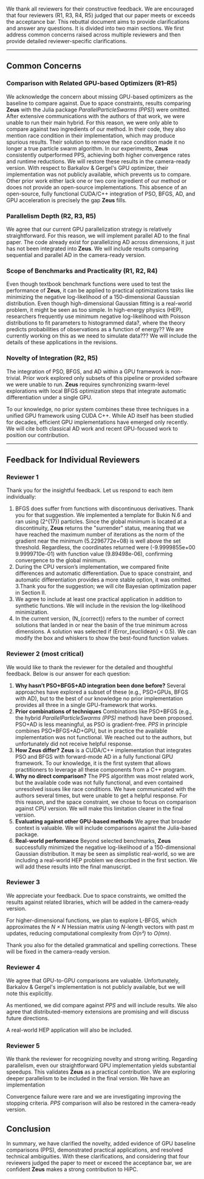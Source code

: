 We thank all reviewers for their constructive feedback. We are encouraged that four reviewers (R1, R3, R4, R5) judged that our paper meets or exceeds the acceptance bar. This rebuttal document aims to provide clarifications and answer any questions. It is divided into two main sections. We first address common concerns raised across multiple reviewers and then provide detailed reviewer-specific clarifications. 

---

## Common Concerns

### Comparison with Related GPU-based Optimizers (R1–R5)
We acknowledge the concern about missing GPU-based optimizers as the baseline to compare against. 
Due to space constraints, results comparing **Zeus** with the Julia package *ParallelParticleSwarms (PPS)*} were omitted. 
After extensive communications with the authors of that work, we were unable to run their main hybrid.
For this reason, we were only able to compare against two ingredients of our method.
In their code, they also mention race condition in their implementation, which may produce spurious results. 
Their solution to remove the race condition made it no longer a true particle swarm algorithm. 
In our experiments, **Zeus** consistently outperformed PPS, achieving both higher convergence rates and runtime reductions.
We will restore these results in the camera-ready version. 
With respect to Barkalov & Gergel's GPU optimizer, their implementation was not publicly available, which prevents us to compare.
Other prior work either lack one or two core ingredient of our method or dooes not provide an open-source implementations. 
This absence of an open-source, fully functional CUDA/C++ integration of PSO, BFGS, AD, and GPU acceleration is precisely the gap **Zeus** fills. 

### Parallelism Depth (R2, R3, R5)
We agree that our current GPU parallelization strategy is relatively straightforward.
For this reason, we will implement parallel AD to the final paper.
The code already exist for parallelizing AD across dimensions, it just has not been integrated into **Zeus**. 
We will include results comparing sequential and parallel AD in the camera-ready version.

### Scope of Benchmarks and Practicality (R1, R2, R4)
Even though textbook benchmark functions were used to test the performance of **Zeus**, it can be applied to practical optimizations tasks like minimizing the negative log-likelihood of a 150-dimensional Gaussian distribution.
Even though high-dimensional Gaussian fitting is a real-world problem, it might be seen as too simple.
In high-energy physics (HEP), researchers frequently use minimum negative log-likelihood with Poisson distributions to fit parameters to histogrammed data?, where the theory predicts probabilities of observations as a function of energy??
We are currently working on this as we need to simulate data???
We will include the details of these applications in the revisions.

### Novelty of Integration (R2, R5)
The integration of PSO, BFGS, and AD within a GPU framework is non-trivial. Prior work explored only subsets of this pipeline or provided software we were unable to run. **Zeus** requires synchronizing swarm-level explorations with local BFGS optimization steps that integrate automatic differentiation under a single GPU.  

To our knowledge, no prior system combines these three techniques in a unified GPU framework using CUDA C++. While AD itself has been studied for decades, efficient GPU implementations have emerged only recently. We will cite both classical AD work and recent GPU-focused work to position our contribution.  

---

## Feedback for Individual Reviewers

### Reviewer 1
Thank you for the insightful feedback. Let us respond to each item individually:  

1. BFGS does suffer from functions with discontinuous derivatives. Thank you for that suggestion. We implemented a template for Bukin N.6 and ran using \(2^{17}\) particles. Since the global minimum is located at a discontinuity, **Zeus** returns the "surrender" status, meaning that we have reached the maximum number of iterations as the norm of the gradient near the minimum (5.2296772e+08) is well above the set threshold. Regardless, the coordinates returned were (-9.9999855e+00 9.9999710e-01) with function value (9.89498e-06), confirming convergence to the global minimum.
2. During the CPU version’s implementation, we compared finite differences and automatic differentiation. Due to space constraint, and automatic differentiation provides a more stable option, it was omitted.
3.Thank you for the suggestion; we will cite Bayesian optimization paper in Section II.  
4. We agree to include at least one practical application in addition to synthetic functions. We will include in the revision the log-likelihood minimization.
5. In the current version, \(N_{correct}\) refers to the number of correct solutions that landed in or near the basin of the true minimum across dimensions. A solution was selected if \(Error_{euclidean} < 0.5\). We can modify the box and whiskers to show the best-found function values.  

### Reviewer 2 (most critical)
We would like to thank the reviewer for the detailed and thoughtful feedback. Below is our answer for each question:  

1. **Why hasn’t PSO+BFGS+AD integration been done before?**
Several approaches have explored a subset of these (e.g., PSO+GPUs, BFGS with AD), but to the best of our knowledge no prior implementation provides all three in a single GPU-framework that works.
2. **Prior combinations of techniques**
Combinations like PSO+BFGS (e.g., the hybrid *ParallelParticleSwarms (PPS)* method) have been proposed. PSO+AD is less meaningful, as PSO is gradient-free. *PPS* in principle combines PSO+BFGS+AD+GPU, but in practice the available implementation was not functional. We reached out to the authors, but unfortunately did not receive helpful response. 
3. **How Zeus differ?**
**Zeus** is a CUDA/C++ implementation that integrates PSO and BFGS with forward-mode AD in a fully functional GPU framework. To our knowledge, it is the first system that allows practitioners to leverage all these components from a C++ program.
4. **Why no direct comparison?**
 The PPS algorithm was most related work, but the available code was not fully functional, and even contained unresolved issues like race conditions. We have communicated with the authors several times, but were unable to get a helpful response. For this reason, and the space constraint, we chose to focus on comparison against CPU version. We will make this limitation clearer in the final version.
5. **Evaluating against other GPU-based methods**
We agree that broader context is valuable. We will include comparisons against the Julia-based package.
6. **Real-world performance**
Beyond selected benchmarks, **Zeus** successfully minimized the negative log-likelihood of a 150-dimensional Gaussian distribution. It may be seen as simplistic real-world, so we are including a real-world HEP problem we described in the first section. We will add these results into the final manuscript.

### Reviewer 3
We appreciate your feedback. Due to space constraints, we omitted the results against related libraries, which will be added in the camera-ready version.  

For higher-dimensional functions, we plan to explore L-BFGS, which approximates the *N × N* Hessian matrix using *N*-length vectors with past *m* updates, reducing computational complexity from *O(n²)* to *O(mn)*.  

Thank you also for the detailed grammatical and spelling corrections. These will be fixed in the camera-ready version.  

### Reviewer 4
We agree that GPU-to-GPU comparisons are valuable. Unfortunately, Barkalov & Gergel's implementation is not publicly available, but we will note this explicitly.  

As mentioned, we did compare against *PPS* and will include results. We also agree that distributed-memory extensions are promising and will discuss future directions.  

A real-world HEP application will also be included. 

### Reviewer 5
We thank the reviewer for recognizing novelty and strong writing. Regarding parallelism, even our straightforward GPU implementation yields substantial speedups. This validates **Zeus** as a practical contribution. We are exploring deeper parallelism to be included in the final version. We have an implementation 

Convergence failure were rare and we are investigating improving the stopping criteria. *PPS* comparison will also be restored in the camera-ready version.

## Conclusion
In summary, we have clarified the novelty, added evidence of GPU baseline comparisons (PPS), demonstrated practical applications, and resolved technical ambiguities.
With these clarifications, and considering that four reviewers judged the paper to meet or exceed the acceptance bar, we are confident **Zeus** makes a strong contribution to HiPC.
